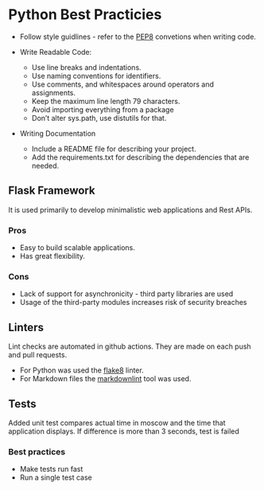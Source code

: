 # Python Best Practicies

* Follow style guidlines - refer to the
 [PEP8](<https://peps.python.org/pep-0008/>) convetions when writing code.

* Write Readable Code:

  * Use line breaks and indentations.
  * Use naming conventions for identifiers.
  * Use comments, and whitespaces around operators and assignments.
  * Keep the maximum line length 79 characters.
  * Avoid importing everything from a package
  * Don’t alter sys.path, use distutils for that.

* Writing Documentation
  * Include a README file for describing your project.
  * Add the requirements.txt for describing the dependencies that are needed.

## Flask Framework

It is used primarily to develop minimalistic web applications and Rest APIs.

### Pros

* Easy to build scalable applications.
* Has great flexibility.

### Cons

* Lack of support for asynchronicity - third party libraries are used
* Usage of the third-party modules increases risk of security breaches

## Linters

Lint checks are automated in github actions. They are made on each push and
pull requests.

* For Python was used the [flake8](https://pypi.org/project/flake8/) linter.
* For Markdown files the
  [markdownlint](https://github.com/markdownlint/markdownlint) tool was used.

## Tests

 Added unit test compares actual time in moscow and the time that application displays. If difference is more than 3 seconds, test is failed

### Best practices

* Make tests run fast
* Run a single test case
